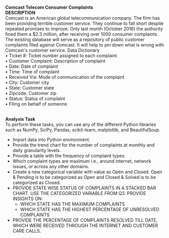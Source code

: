 **Comcast Telecom Consumer Complaints**
<br />**DESCRIPTION**
<br />Comcast is an American global telecommunication company. The firm has been providing terrible customer service. They continue to fall short despite repeated promises to improve. Only last month (October 2016) the authority fined them a $2.3 million, after receiving over 1000 consumer complaints.
The existing database will serve as a repository of public customer complaints filed against Comcast.
It will help to pin down what is wrong with Comcast's customer service.
Data Dictionary
<br />•	Ticket #: Ticket number assigned to each complaint
<br />•	Customer Complaint: Description of complaint
<br />•	Date: Date of complaint
<br />•	Time: Time of complaint
<br />•	Received Via: Mode of communication of the complaint
<br />•	City: Customer city
<br />•	State: Customer state
<br />•	Zipcode: Customer zip
<br />•	Status: Status of complaint
<br />•	Filing on behalf of someone

<br /> **Analysis Task**
<br />To perform these tasks, you can use any of the different Python libraries such as NumPy, SciPy, Pandas, scikit-learn, matplotlib, and BeautifulSoup.
- Import data into Python environment.
- Provide the trend chart for the number of complaints at monthly and daily granularity levels.
- Provide a table with the frequency of complaint types.
-	Which complaint types are maximum i.e., around internet, network issues, or across any other domains.
- Create a new categorical variable with value as Open and Closed. Open & Pending is to be categorized as Open and Closed & Solved is to be categorized as Closed.
- PROVIDE STATE WISE STATUS OF COMPLAINTS IN A STACKED BAR CHART. USE THE CATEGORIZED VARIABLE FROM Q3. PROVIDE INSIGHTS ON:
    -	WHICH STATE HAS THE MAXIMUM COMPLAINTS
    -	WHICH STATE HAS THE HIGHEST PERCENTAGE OF UNRESOLVED COMPLAINTS
- PROVIDE THE PERCENTAGE OF COMPLAINTS RESOLVED TILL DATE, WHICH WERE RECEIVED THROUGH THE INTERNET AND CUSTOMER CARE CALLS.
